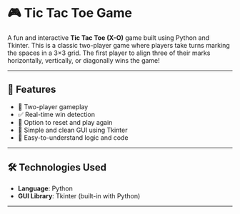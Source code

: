# 🎮 Tic Tac Toe Game

A fun and interactive **Tic Tac Toe (X-O)** game built using Python and Tkinter. This is a classic two-player game where players take turns marking the spaces in a 3×3 grid. The first player to align three of their marks horizontally, vertically, or diagonally wins the game!

---

## 🧠 Features

- 🎲 Two-player gameplay
- ✅ Real-time win detection
- 🔁 Option to reset and play again
- 🎨 Simple and clean GUI using Tkinter
- 🧩 Easy-to-understand logic and code

---

## 🛠️ Technologies Used

- **Language**: Python
- **GUI Library**: Tkinter (built-in with Python)

---
